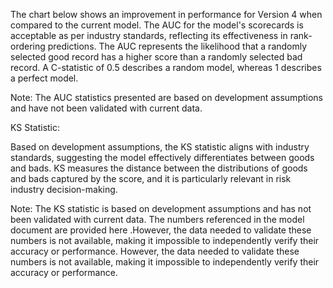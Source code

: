 The chart below shows an improvement in performance for Version 4 when compared to the current model.
The AUC for the model's scorecards is acceptable as per industry standards, reflecting its effectiveness in rank-ordering predictions. The AUC represents the likelihood that a randomly selected good record has a higher score than a randomly selected bad record. A C-statistic of 0.5 describes a random model, whereas 1 describes a perfect model.

Note: The AUC statistics presented are based on development assumptions and have not been validated with current data.

KS Statistic:

Based on development assumptions, the KS statistic aligns with industry standards, suggesting the model effectively differentiates between goods and bads. KS measures the distance between the distributions of goods and bads captured by the score, and it is particularly relevant in risk industry decision-making.

Note: The KS statistic is based on development assumptions and has not been validated with current data.
The numbers referenced in the model document are provided here .However, the data needed to validate these numbers is not available, making it impossible to independently verify their accuracy or performance.
However, the data needed to validate these numbers is not available, making it impossible to independently verify their accuracy or performance.
